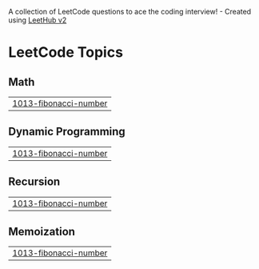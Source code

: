 A collection of LeetCode questions to ace the coding interview! - Created using [LeetHub v2](https://github.com/arunbhardwaj/LeetHub-2.0)
<!---LeetCode Topics Start-->
# LeetCode Topics
## Math
|  |
| ------- |
| [1013-fibonacci-number](https://github.com/amanpandey45/leetcode/tree/master/1013-fibonacci-number) |
## Dynamic Programming
|  |
| ------- |
| [1013-fibonacci-number](https://github.com/amanpandey45/leetcode/tree/master/1013-fibonacci-number) |
## Recursion
|  |
| ------- |
| [1013-fibonacci-number](https://github.com/amanpandey45/leetcode/tree/master/1013-fibonacci-number) |
## Memoization
|  |
| ------- |
| [1013-fibonacci-number](https://github.com/amanpandey45/leetcode/tree/master/1013-fibonacci-number) |
<!---LeetCode Topics End-->